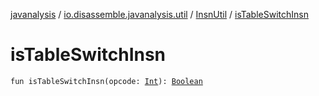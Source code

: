 [javanalysis](../../index.md) / [io.disassemble.javanalysis.util](../index.md) / [InsnUtil](index.md) / [isTableSwitchInsn](./is-table-switch-insn.md)

# isTableSwitchInsn

`fun isTableSwitchInsn(opcode: `[`Int`](https://kotlinlang.org/api/latest/jvm/stdlib/kotlin/-int/index.html)`): `[`Boolean`](https://kotlinlang.org/api/latest/jvm/stdlib/kotlin/-boolean/index.html)